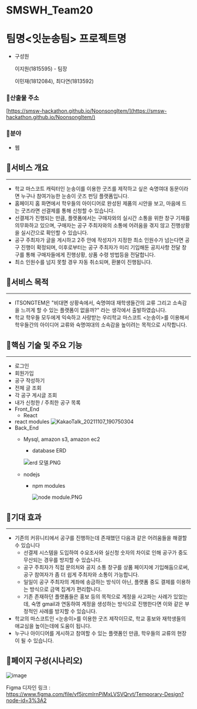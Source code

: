 # SMSWH_Team20

# 팀명<잇눈송팀> 프로젝트명 <ITSONGTEM>

- 구성원
    
    이지원(1815595) - 팀장
    
    이민재(1812084), 최다연(1813592)
    

### 🔹산출물 주소

[https://smsw-hackathon.github.io/NoonsongItem/](https://smsw-hackathon.github.io/NoonsongItem/)

### 🔹분야

- 웹
  
## 🔶서비스 개요

---

- 학교 마스코트 캐릭터인 눈송이를 이용한 굿즈를 제작하고 싶은 숙명여대 동문이라면 누구나 참여가능한 눈송이 굿즈 펀딩 플랫폼입니다.
- 홈페이지 홈 화면에서 학우들의 아이디어로 완성된 제품의 시안을 보고, 마음에 드는 굿즈라면 선결제를 통해 신청할 수 있습니다.
- 선결제가 진행되는 만큼, 플랫폼에서는 구매자와의 실시간 소통을 위한 창구 기재를 의무화하고 있으며, 구매자는 공구 주최자와의 소통에 어려움을 겪지 않고 진행상황을 실시간으로 확인할 수 있습니다.
- 공구 주최자가 글을 게시하고 2주 안에 작성자가 지정한 최소 인원수가 넘는다면 공구 진행이 확정되며, 이후로부터는 공구 주최자가 미리 기입해둔 공지사항 전달 창구를 통해 구매자들에게 진행상황, 상품 수령 방법등을 전달합니다.
- 최소 인원수를 넘지 못할 경우 자동 취소되며, 환불이 진행됩니다.
  
 ## 🔶서비스 목적

---

- ITSONGTEM은 "비대면 상황속에서, 숙명여대 재학생들간의 교류 그리고 소속감을 느끼게 할 수 있는 플랫폼이 없을까?" 라는 생각에서 출발하였습니다.
- 학교 학우들 모두에게 익숙하고 사랑받는 우리학교 마스코트 <눈송이>를 이용해서 학우들간의 아이디어 교류와 숙명여대의 소속감을 높이려는 목적으로 시작합니다.
  
## 🔶핵심 기술 및 주요 기능

---

- 로그인
- 회원가입
- 공구 작성하기
- 전체 글 조회
- 각 공구 게시글 조회
- 내가 신청한 / 주최한 공구 목록
- Front_End
    - React
- react modules
  ![KakaoTalk_20211107_190750304](https://user-images.githubusercontent.com/65210736/140650517-6e956d38-dbc0-416c-9f37-9264c3a0a826.png)
- Back_End
    - Mysql, amazon s3, amazon ec2
        - database ERD
        
        ![erd 모델.PNG](https://s3-us-west-2.amazonaws.com/secure.notion-static.com/56bca90c-047c-425d-92d9-9c6397ce43ac/erd_모델.png)
        
    - nodejs
        - npm modules
            
            ![node module.PNG](https://s3-us-west-2.amazonaws.com/secure.notion-static.com/46495c79-dc85-4aee-b955-adbd1a837643/node_module.png)

## 🔶기대 효과

---

- 기존의 커뮤니티에서 공구를 진행하는데 존재했던 다음과 같은 어려움들을 해결할 수 있습니다
    - 선결제 시스템을 도입하여 수요조사와 실신청 숫자의 차이로 인해 공구가 중도 무산되는 경우를 방지할 수 있습니다.
    - 공구 주최자가 직접 문의처와 공지 소통 창구를 상품 페이지에 기입해둠으로써, 공구 참여자가 좀 더 쉽게 주최자와 소통이 가능합니다.
    - 일일이 공구 주최자의 계좌에 송금하는 방식이 아닌, 플랫폼 중도 결제를 이용하는 방식으로 금액 집계가 편리합니다.
    - 기존 존재하던 플랫폼들은 홍보 등의 목적으로 계정을 사고파는 사례가 있었는데, 숙명 gmail과 연동하여 계정을 생성하는 방식으로 진행한다면 이와 같은 부정적인 사례를 방지할 수 있습니다.
- 학교의 마스코트인 <눈송이>를 이용한 굿즈 제작이므로, 학교 홍보와 재학생들의 애교심을 높이는데에 도움이 됩니다.
- 누구나 아이디어를 게시하고 참여할 수 있는 플랫폼인 만큼, 학우들의 교류의 현장이 될 수 있습니다.
  
## 🔶페이지 구성(시나리오)
 ![image](https://user-images.githubusercontent.com/65210736/140650571-98f8b0c8-72ab-419a-a090-2c74ee9ae031.png)
  
  Figma 디자인 링크 : https://www.figma.com/file/vf5jrcmlrnPiMxLVSVQrvt/Temporary-Design?node-id=3%3A2
 

